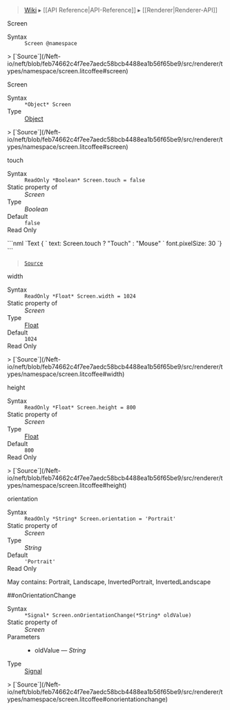 > [Wiki](Home) ▸ [[API Reference|API-Reference]] ▸ [[Renderer|Renderer-API]]

Screen
<dl><dt>Syntax</dt><dd><code>Screen @namespace</code></dd></dl>
> [`Source`](/Neft-io/neft/blob/feb74662c4f7ee7aedc58bcb4488ea1b56f65be9/src/renderer/types/namespace/screen.litcoffee#screen)

Screen
<dl><dt>Syntax</dt><dd><code>&#x2A;Object&#x2A; Screen</code></dd><dt>Type</dt><dd><a href="/Neft-io/neft/Utils-API.md#isobject">Object</a></dd></dl>
> [`Source`](/Neft-io/neft/blob/feb74662c4f7ee7aedc58bcb4488ea1b56f65be9/src/renderer/types/namespace/screen.litcoffee#screen)

touch
<dl><dt>Syntax</dt><dd><code>ReadOnly &#x2A;Boolean&#x2A; Screen.touch = false</code></dd><dt>Static property of</dt><dd><i>Screen</i></dd><dt>Type</dt><dd><i>Boolean</i></dd><dt>Default</dt><dd><code>false</code></dd><dt>Read Only</dt></dl>
```nml
`Text {
`   text: Screen.touch ? "Touch" : "Mouse"
`   font.pixelSize: 30
`}
```

> [`Source`](/Neft-io/neft/blob/feb74662c4f7ee7aedc58bcb4488ea1b56f65be9/src/renderer/types/namespace/screen.litcoffee#touch)

width
<dl><dt>Syntax</dt><dd><code>ReadOnly &#x2A;Float&#x2A; Screen.width = 1024</code></dd><dt>Static property of</dt><dd><i>Screen</i></dd><dt>Type</dt><dd><a href="/Neft-io/neft/Utils-API.md#isfloat">Float</a></dd><dt>Default</dt><dd><code>1024</code></dd><dt>Read Only</dt></dl>
> [`Source`](/Neft-io/neft/blob/feb74662c4f7ee7aedc58bcb4488ea1b56f65be9/src/renderer/types/namespace/screen.litcoffee#width)

height
<dl><dt>Syntax</dt><dd><code>ReadOnly &#x2A;Float&#x2A; Screen.height = 800</code></dd><dt>Static property of</dt><dd><i>Screen</i></dd><dt>Type</dt><dd><a href="/Neft-io/neft/Utils-API.md#isfloat">Float</a></dd><dt>Default</dt><dd><code>800</code></dd><dt>Read Only</dt></dl>
> [`Source`](/Neft-io/neft/blob/feb74662c4f7ee7aedc58bcb4488ea1b56f65be9/src/renderer/types/namespace/screen.litcoffee#height)

orientation
<dl><dt>Syntax</dt><dd><code>ReadOnly &#x2A;String&#x2A; Screen.orientation = 'Portrait'</code></dd><dt>Static property of</dt><dd><i>Screen</i></dd><dt>Type</dt><dd><i>String</i></dd><dt>Default</dt><dd><code>'Portrait'</code></dd><dt>Read Only</dt></dl>
May contains: Portrait, Landscape, InvertedPortrait, InvertedLandscape

##onOrientationChange
<dl><dt>Syntax</dt><dd><code>&#x2A;Signal&#x2A; Screen.onOrientationChange(&#x2A;String&#x2A; oldValue)</code></dd><dt>Static property of</dt><dd><i>Screen</i></dd><dt>Parameters</dt><dd><ul><li>oldValue — <i>String</i></li></ul></dd><dt>Type</dt><dd><a href="/Neft-io/neft/Signal-API.md#class-signal">Signal</a></dd></dl>
> [`Source`](/Neft-io/neft/blob/feb74662c4f7ee7aedc58bcb4488ea1b56f65be9/src/renderer/types/namespace/screen.litcoffee#onorientationchange)

